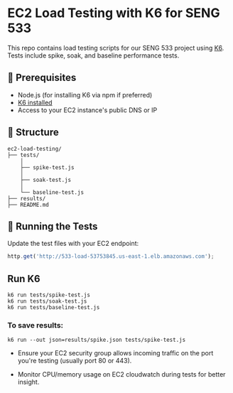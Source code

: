 # EC2 Load Testing with K6 for SENG 533

This repo contains load testing scripts for our SENG 533 project using [K6](https://k6.io/). Tests include spike, soak, and baseline performance tests.

## 🔧 Prerequisites

- Node.js (for installing K6 via npm if preferred)
- [K6 installed](https://k6.io/docs/getting-started/installation/)
- Access to your EC2 instance's public DNS or IP

## 📁 Structure
```
ec2-load-testing/ 
├── tests/ 
    │ 
    ├── spike-test.js 
    │ 
    ├── soak-test.js 
    │ 
    └── baseline-test.js 
├── results/
├── README.md
```

## 🚀 Running the Tests

Update the test files with your EC2 endpoint:
```js
http.get('http://533-load-53753845.us-east-1.elb.amazonaws.com');
```
## Run K6
```
k6 run tests/spike-test.js
k6 run tests/soak-test.js
k6 run tests/baseline-test.js
```

### To save results:

```
k6 run --out json=results/spike.json tests/spike-test.js
```

- Ensure your EC2 security group allows incoming traffic on the port you're testing (usually port 80 or 443).

- Monitor CPU/memory usage on EC2 cloudwatch during tests for better insight.
